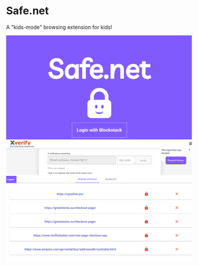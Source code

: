 # Safe.net

A "kids-mode" browsing extension for kids!

![Homepage](/images/homepage.png)
![Blocked](/images/blocked.png)
![Images](/images/sites.png)
